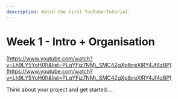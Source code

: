 ```yaml
---
description: Watch the first YouTube-Tutorial.
---
```


# Week 1 - Intro + Organisation

[https://www.youtube.com/watch?v=Lh9LY5YoH0I\&list=PLqYFiz7NM\_SMC4ZgXplbreXlRY4Jf4zBP](https://www.youtube.com/watch?v=Lh9LY5YoH0I\&list=PLqYFiz7NM\_SMC4ZgXplbreXlRY4Jf4zBP)

Think about your project and get started....
